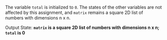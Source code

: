 The variable `total` is initialized to `0`. The states of the other variables are not affected by this assignment, and `matrix` remains a square 2D list of numbers with dimensions n x n.

Output State: **`matrix` is a square 2D list of numbers with dimensions n x n; `total` is 0**